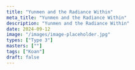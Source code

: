 ```yaml
---
title: "Yunmen and the Radiance Within"
meta_title: "Yunmen and the Radiance Within"
description: "Yunmen and the Radiance Within"
date: 2024-09-12
image: "/images/image-placeholder.jpg"
types: ["Type 3"]
masters: [""]
tags: ["Koan"]
draft: false
---
```


